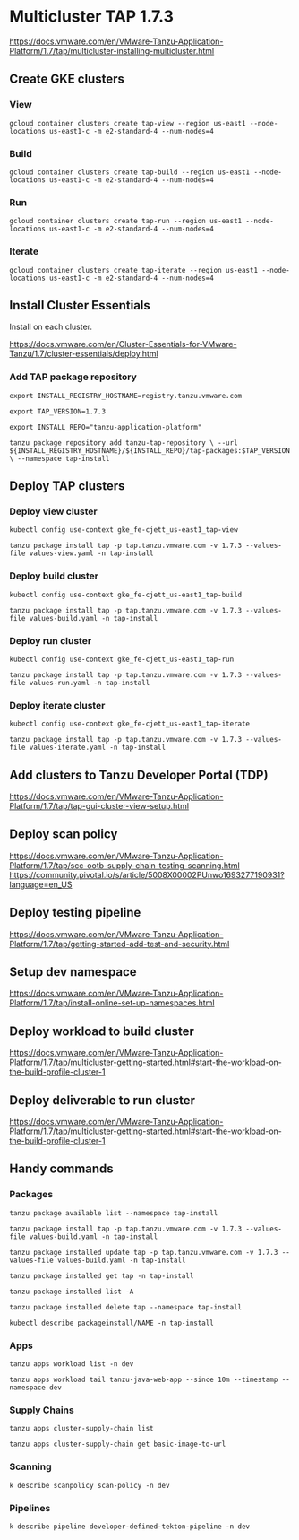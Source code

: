 # Multicluster TAP 1.7.3
https://docs.vmware.com/en/VMware-Tanzu-Application-Platform/1.7/tap/multicluster-installing-multicluster.html

## Create GKE clusters

### View
`gcloud container clusters create tap-view --region us-east1 --node-locations us-east1-c -m e2-standard-4 --num-nodes=4`

### Build
`gcloud container clusters create tap-build --region us-east1 --node-locations us-east1-c -m e2-standard-4 --num-nodes=4`

### Run
`gcloud container clusters create tap-run --region us-east1 --node-locations us-east1-c -m e2-standard-4 --num-nodes=4`

### Iterate
`gcloud container clusters create tap-iterate --region us-east1 --node-locations us-east1-c -m e2-standard-4 --num-nodes=4`

## Install Cluster Essentials

Install on each cluster.

https://docs.vmware.com/en/Cluster-Essentials-for-VMware-Tanzu/1.7/cluster-essentials/deploy.html

### Add TAP package repository

`export INSTALL_REGISTRY_HOSTNAME=registry.tanzu.vmware.com`

`export TAP_VERSION=1.7.3`

`export INSTALL_REPO="tanzu-application-platform"`

`tanzu package repository add tanzu-tap-repository \
  --url ${INSTALL_REGISTRY_HOSTNAME}/${INSTALL_REPO}/tap-packages:$TAP_VERSION \
  --namespace tap-install`

## Deploy TAP clusters

### Deploy view cluster
`kubectl config use-context gke_fe-cjett_us-east1_tap-view`

`tanzu package install tap -p tap.tanzu.vmware.com -v 1.7.3 --values-file values-view.yaml -n tap-install`

### Deploy build cluster
`kubectl config use-context gke_fe-cjett_us-east1_tap-build`

`tanzu package install tap -p tap.tanzu.vmware.com -v 1.7.3 --values-file values-build.yaml -n tap-install`

### Deploy run cluster
`kubectl config use-context gke_fe-cjett_us-east1_tap-run`

`tanzu package install tap -p tap.tanzu.vmware.com -v 1.7.3 --values-file values-run.yaml -n tap-install`

### Deploy iterate cluster
`kubectl config use-context gke_fe-cjett_us-east1_tap-iterate`

`tanzu package install tap -p tap.tanzu.vmware.com -v 1.7.3 --values-file values-iterate.yaml -n tap-install`

## Add clusters to Tanzu Developer Portal (TDP)
https://docs.vmware.com/en/VMware-Tanzu-Application-Platform/1.7/tap/tap-gui-cluster-view-setup.html

## Deploy scan policy
https://docs.vmware.com/en/VMware-Tanzu-Application-Platform/1.7/tap/scc-ootb-supply-chain-testing-scanning.html
https://community.pivotal.io/s/article/5008X00002PUnwo1693277190931?language=en_US

## Deploy testing pipeline
https://docs.vmware.com/en/VMware-Tanzu-Application-Platform/1.7/tap/getting-started-add-test-and-security.html

## Setup dev namespace
https://docs.vmware.com/en/VMware-Tanzu-Application-Platform/1.7/tap/install-online-set-up-namespaces.html

## Deploy workload to build cluster
https://docs.vmware.com/en/VMware-Tanzu-Application-Platform/1.7/tap/multicluster-getting-started.html#start-the-workload-on-the-build-profile-cluster-1

## Deploy deliverable to run cluster
https://docs.vmware.com/en/VMware-Tanzu-Application-Platform/1.7/tap/multicluster-getting-started.html#start-the-workload-on-the-build-profile-cluster-1

## Handy commands

### Packages
`tanzu package available list --namespace tap-install`

`tanzu package install tap -p tap.tanzu.vmware.com -v 1.7.3 --values-file values-build.yaml -n tap-install`

`tanzu package installed update tap -p tap.tanzu.vmware.com -v 1.7.3 --values-file values-build.yaml -n tap-install`

`tanzu package installed get tap -n tap-install`

`tanzu package installed list -A`

`tanzu package installed delete tap --namespace tap-install`

`kubectl describe packageinstall/NAME -n tap-install`

### Apps

`tanzu apps workload list -n dev`

`tanzu apps workload tail tanzu-java-web-app --since 10m --timestamp --namespace dev`

### Supply Chains

`tanzu apps cluster-supply-chain list`

`tanzu apps cluster-supply-chain get basic-image-to-url`

### Scanning

`k describe scanpolicy scan-policy -n dev`

### Pipelines

`k describe pipeline developer-defined-tekton-pipeline -n dev`